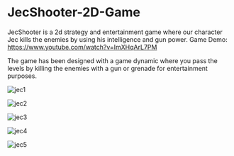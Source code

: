 # JecShooter-2D-Game
JecShooter is a 2d strategy and entertainment game where our character Jec kills the enemies by using his intelligence and gun power. 
Game Demo: https://www.youtube.com/watch?v=ImXHqArL7PM

The game has been designed with a game dynamic where you pass the levels by killing the enemies with a gun or grenade for entertainment purposes.

![jec1](https://user-images.githubusercontent.com/100594545/215271501-6b641e15-812c-4ee6-9271-909ad86be238.png)

![jec2](https://user-images.githubusercontent.com/100594545/215271503-11e6eb97-6e05-4ba9-83a0-f9605a5ae2b2.png)

![jec3](https://user-images.githubusercontent.com/100594545/215271504-0b88de50-793c-4e7a-9773-6a5a187ec024.png)

![jec4](https://user-images.githubusercontent.com/100594545/215271507-6dfda640-0a4a-4796-9632-7ef5fcc88048.png)

![jec5](https://user-images.githubusercontent.com/100594545/215271509-aa65e344-c4d6-42f9-b3e3-d09073e3570f.png)

